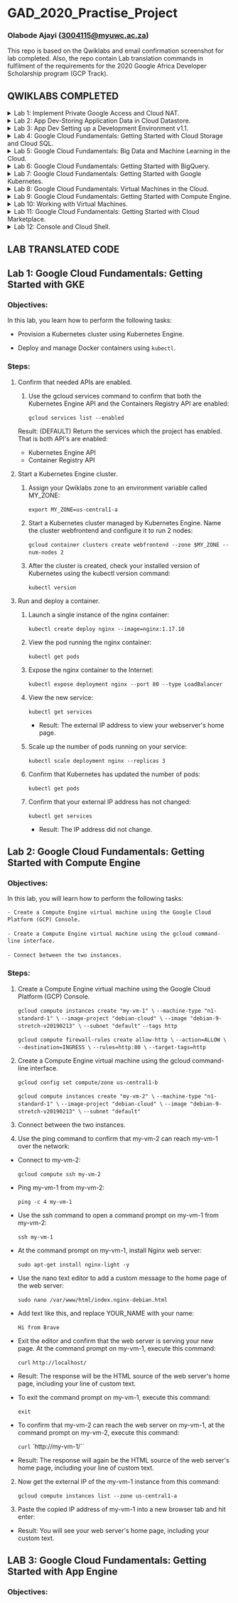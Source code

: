 # GAD_2020_Practise_Project
### Olabode Ajayi (3004115@myuwc.ac.za)
This repo is based on the Qwiklabs and email confirmation screenshot for lab completed. Also, the repo contain Lab translation commands in fulfilment of the requirements for the 2020 Google Africa Developer Scholarship program (GCP Track).

## QWIKLABS COMPLETED

<details>
  <summary>Lab 1: Implement Private Google Access and Cloud NAT.</summary>
  <img src="screenshots/Implement Private Google Access and Cloud NAT.png">
</details>

<details>
  <summary>Lab 2: App Dev-Storing Application Data in Cloud Datastore.</summary>
  <img src="screenshots/App_Dev_Storing Application_Data_in_Cloud_Datastore.png">
</details>

<details>
  <summary>Lab 3: App Dev Setting up a Development Environment v1.1.</summary>
  <img src="screenshots/App_Dev_Setting_up_a_Development_Environment_v1_1.png">
</details>

<details>
  <summary>Lab 4: Google Cloud Fundamentals: Getting Started with Cloud Storage and Cloud SQL.</summary>
  <img src="screenshots/Google Cloud Fundamentals_Getting_Started_with_Cloud_Storage_and_Cloud_SQL">
</details>

<details>
  <summary>Lab 5: Google Cloud Fundamentals: Big Data and Machine Learning in the Cloud.</summary>
  <img src="screenshots/Google Cloud Fundamentals_Big Data and Machine Learning in the Cloud.png">
</details>

<details>
  <summary>Lab 6: Google Cloud Fundamentals: Getting Started with BigQuery.</summary>
  <img src="screenshots/Google_Cloud_Fundamentals_Getting_Started_with_BigQuery.png">
</details>

<details>
  <summary>Lab 7: Google Cloud Fundamentals: Getting Started with Google Kubernetes.</summary>
  <img src="screenshots/Google_Cloud_Fundamentals_Getting_Started_with_GKE.png">
</details>

<details>
  <summary>Lab 8: Google Cloud Fundamentals: Virtual Machines in the Cloud.</summary>
  <img src="screenshots/">
</details>

<details>
  <summary>Lab 9: Google Cloud Fundamentals: Getting Started with Compute Engine.</summary>
  <img src="screenshots/Google Cloud Fundamentals_Getting_Started_with_Compute_Engine.png">
</details>

<details>
  <summary>Lab 10: Working with Virtual Machines.</summary>
  <img src="screenshots/">
</details>

<details>
  <summary>Lab 11: Google Cloud Fundamentals: Getting Started with Cloud Marketplace.</summary>
  <img src="screenshots/Google Cloud Fundamentals_Getting_Started_with_Cloud_Marketplace.png">
</details>

<details>
  <summary>Lab 12: Console and Cloud Shell.</summary>
  <img src="screenshots/">
</details>


## LAB TRANSLATED CODE


## Lab 1: Google Cloud Fundamentals: Getting Started with GKE

### Objectives:

In this lab, you learn how to perform the following tasks:

 - Provision a Kubernetes cluster using Kubernetes Engine.

 - Deploy and manage Docker containers using `kubectl`.

 ### Steps:

1. Confirm that needed APIs are enabled.

    1. Use the gcloud services command to confirm that both the Kubernetes Engine API and the Containers Registry API are enabled:

        `gcloud services list --enabled`

    Result: (DEFAULT) Return the services which the project has enabled. That is both API's are enabled:

    *	Kubernetes Engine API
    *	Container Registry API



2. Start a Kubernetes Engine cluster.

    1. Assign your Qwiklabs zone to an environment variable called MY_ZONE:

        `export MY_ZONE=us-central1-a`

    2. Start a Kubernetes cluster managed by Kubernetes Engine. Name the cluster webfrontend and configure it to run 2 nodes:

        `gcloud container clusters create webfrontend --zone $MY_ZONE --num-nodes 2`

    3. After the cluster is created, check your installed version of Kubernetes using the kubectl version command:

        `kubectl version`

3. Run and deploy a container.

    1. Launch a single instance of the nginx container:

        `kubectl create deploy nginx --image=nginx:1.17.10`

    2. View the pod running the nginx container:

        `kubectl get pods`

    3. Expose the nginx container to the Internet:

        `kubectl expose deployment nginx --port 80 --type LoadBalancer`

    4. View the new service:

        `kubectl get services`

        - Result: The external IP address to view your webserver's home page.

    5. Scale up the number of pods running on your service:

        `kubectl scale deployment nginx --replicas 3`

    6. Confirm that Kubernetes has updated the number of pods:

        `kubectl get pods`

    7. Confirm that your external IP address has not changed:

        `kubectl get services`

        - Result: The IP address did not change.



## Lab 2: Google Cloud Fundamentals: Getting Started with Compute Engine

### Objectives:

In this lab, you will learn how to perform the following tasks:

    - Create a Compute Engine virtual machine using the Google Cloud Platform (GCP) Console.

    - Create a Compute Engine virtual machine using the gcloud command-line interface.

    - Connect between the two instances.

### Steps:

1. Create a Compute Engine virtual machine using the Google Cloud Platform (GCP) Console.

    `gcloud compute instances create "my-vm-1" \`
    `--machine-type "n1-standard-1" \`
    `--image-project "debian-cloud" \`
    `--image "debian-9-stretch-v20190213" \`
    `--subnet "default"`
    `--tags http`

    `gcloud compute firewall-rules create allow-http \`
    `--action=ALLOW \`
    `--destination=INGRESS \`
    `--rules=http:80 \`
    `--target-tags=http`



2. Create a Compute Engine virtual machine using the gcloud command-line interface.

    `gcloud config set compute/zone us-central1-b`

    `gcloud compute instances create "my-vm-2" \`
    `--machine-type "n1-standard-1" \`
    `--image-project "debian-cloud" \`
    `--image "debian-9-stretch-v20190213" \`
    `--subnet "default"`



3. Connect between the two instances.

1. Use the ping command to confirm that my-vm-2 can reach my-vm-1 over the network:

  - Connect to my-vm-2:

      `gcloud compute ssh my-vm-2`

  - Ping my-vm-1 from my-vm-2:

      `ping -c 4 my-vm-1`

  - Use the ssh command to open a command prompt on my-vm-1 from my-vm-2:

      `ssh my-vm-1`

  - At the command prompt on my-vm-1, install Nginx web server:

      `sudo apt-get install nginx-light -y`

  - Use the nano text editor to add a custom message to the home page of the web server:

      `sudo nano /var/www/html/index.nginx-debian.html`

  - Add text like this, and replace YOUR_NAME with your name:

      `Hi from Brave`

  - Exit the editor and confirm that the web server is serving your new page. At the command prompt on my-vm-1, execute this command:

      `curl` `http://localhost/`

  - Result: The response will be the HTML source of the web server's home page, including your line of custom text.

  - To exit the command prompt on my-vm-1, execute this command:

      `exit`

  - To confirm that my-vm-2 can reach the web server on my-vm-1, at the command prompt on my-vm-2, execute this command:

      `curl` `http://my-vm-1/``

  - Result: The response will again be the HTML source of the web server's home page, including your line of custom text.

2. Now get the external IP of the my-vm-1 instance from this command:

    `gcloud compute instances list --zone us-central1-a`

3. Paste the copied IP address of my-vm-1 into a new browser tab and hit enter:

  - Result: You will see your web server's home page, including your custom text.


## LAB 3: Google Cloud Fundamentals: Getting Started with App Engine

### Objectives:
